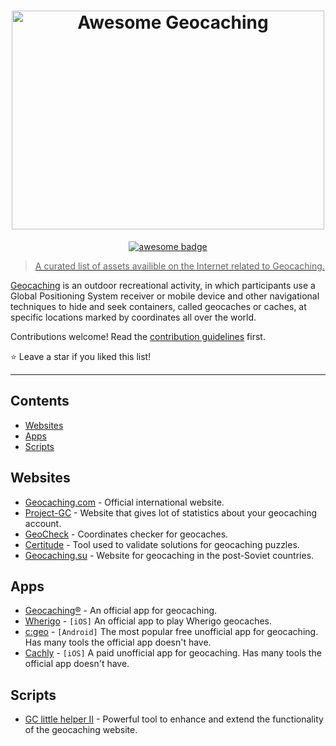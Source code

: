 <h1><div align="center">
	<a href="https://www.geocaching.com"><img width="500" height="350" src="https://github-production-user-asset-6210df.s3.amazonaws.com/83007290/323680360-ecb92e8d-3091-4ed7-a05c-1667d999528b.png?X-Amz-Algorithm=AWS4-HMAC-SHA256&X-Amz-Credential=AKIAVCODYLSA53PQK4ZA%2F20240418%2Fus-east-1%2Fs3%2Faws4_request&X-Amz-Date=20240418T161240Z&X-Amz-Expires=300&X-Amz-Signature=1500fec8a2c4ea1b36994bf3846c7c6645ebb677c87b9563dc3ed3060799d40d&X-Amz-SignedHeaders=host&actor_id=83007290&key_id=0&repo_id=788421898" alt="Awesome Geocaching"></a>
</div></h1>
<p align="center">
    <a href="https://github.com/sindresorhus/awesome"><img alt="awesome badge" src="https://awesome.re/badge.svg" />
</p>

> A curated list of assets availible on the Internet related to Geocaching.

[Geocaching](https://en.wikipedia.org/wiki/Geocaching) is an outdoor recreational activity, in which participants use a Global Positioning System receiver or mobile device and other navigational techniques to hide and seek containers, called geocaches or caches, at specific locations marked by coordinates all over the world.

Contributions welcome! Read the [contribution guidelines](contributing.md) first.

⭐ Leave a star if you liked this list!

---

## Contents

- [Websites](#websites)
- [Apps](#apps)
- [Scripts](#scripts)


## Websites

- [Geocaching.com](https://www.geocaching.com/) - Official international website.
- [Project-GC](https://project-gc.com/) - Website that gives lot of statistics about your geocaching account.
- [GeoCheck](https://geocheck.org/) - Coordinates checker for geocaches.
- [Certitude](https://certitudes.org/) - Tool used to validate solutions for geocaching puzzles.
- [Geocaching.su](https://geocaching.su/) - Website for geocaching in the post-Soviet countries.


## Apps

- [Geocaching®](https://www.geocaching.com/play/mobile) - An official app for geocaching.
- [Wherigo](https://apps.apple.com/us/app/wherigo/id1538051913) - `[iOS]` An official app to play Wherigo geocaches.
- [c:geo](https://play.google.com/store/apps/details?id=cgeo.geocaching) - `[Android]` The most popular free unofficial app for geocaching. Has many tools the official app doesn't have.
- [Cachly](https://www.cachly.com/) - `[iOS]` A paid unofficial app for geocaching. Has many tools the official app doesn't have.


## Scripts

- [GC little helper II](https://github.com/2Abendsegler/GClh/tree/collector) - Powerful tool to enhance and extend the functionality of the geocaching website.
